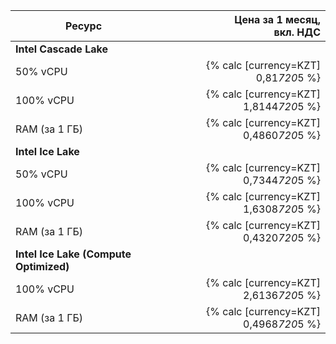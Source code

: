 | Ресурс        | Цена за 1 месяц,<br>вкл. НДС           |
|---------------|---------------------------------------:|
| **Intel Cascade Lake**                                 |
| 50% vCPU      | {% calc [currency=KZT] 0,81*720*5 %}   | 
| 100% vCPU     | {% calc [currency=KZT] 1,8144*720*5 %} | 
| RAM (за 1 ГБ) | {% calc [currency=KZT] 0,4860*720*5 %} | 
| **Intel Ice Lake**                                     |
| 50% vCPU      | {% calc [currency=KZT] 0,7344*720*5 %} |
| 100% vCPU     | {% calc [currency=KZT] 1,6308*720*5 %} |
| RAM (за 1 ГБ) | {% calc [currency=KZT] 0,4320*720*5 %} |
| **Intel Ice Lake (Compute Optimized)**                 |
| 100% vCPU | {% calc [currency=KZT] 2,6136*720*5 %}     |
| RAM (за 1 ГБ) | {% calc [currency=KZT] 0,4968*720*5 %} |
